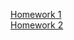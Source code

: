 [Homework 1](https://andrewmop94ok.github.io/genius-homework/genius-homework-1)<br>
[Homework 2](https://andrewmop94ok.github.io/genius-homework/genius-homework-2)<br>
